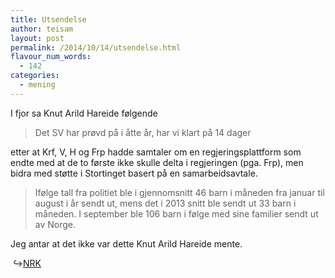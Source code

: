 ```yaml
---
title: Utsendelse
author: teisam
layout: post
permalink: /2014/10/14/utsendelse.html
flavour_num_words:
  - 142
categories:
  - mening
---
```

I fjor sa Knut Arild Hareide følgende

> Det SV har prøvd på i åtte år, har vi klart på 14 dager 

etter at Krf, V, H og Frp hadde samtaler om en regjeringsplattform som endte med at de to første ikke skulle delta i regjeringen (pga. Frp), men bidra med støtte i Stortinget basert på en samarbeidsavtale.

> Ifølge tall fra politiet ble i gjennomsnitt 46 barn i måneden fra januar til august i år sendt ut, mens det i 2013 snitt ble sendt ut 33 barn i måneden. I september ble 106 barn i følge med sine familier sendt ut av Norge. 

Jeg antar at det ikke var dette Knut Arild Hareide mente.

&#160;&#8618;[NRK][1]

 [1]: http://www.nrk.no/norge/tvangsretur-av-barn-mer-enn-doblet-1.11985311